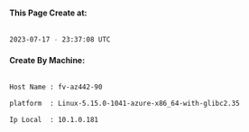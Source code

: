 
   
#### This Page Create at:

```bash

2023-07-17 - 23:37:08 UTC

```

#### Create By Machine:

```bash

Host Name : fv-az442-90

platform  : Linux-5.15.0-1041-azure-x86_64-with-glibc2.35

Ip Local  : 10.1.0.181

```

